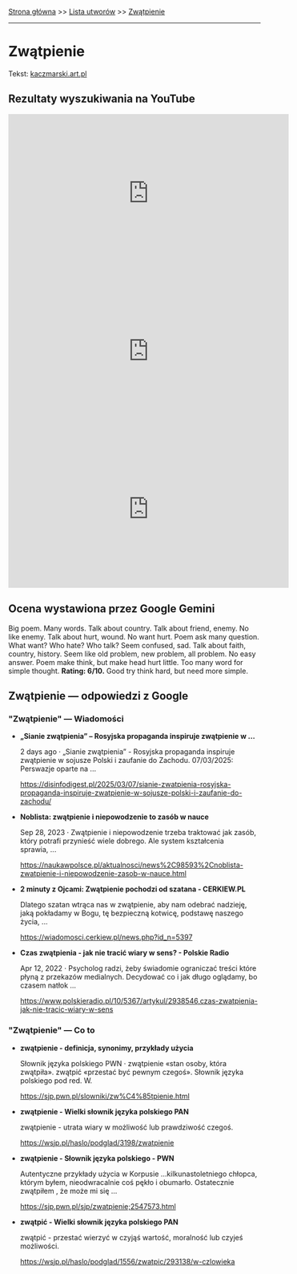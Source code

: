 [Strona główna](../index.md) >> [Lista utworów](../list.md) >> [Zwątpienie](693.md)

---

# Zwątpienie

Tekst: [kaczmarski.art.pl](https://www.kaczmarski.art.pl/tworczosc/wiersze/zwatpienie/)

## Rezultaty wyszukiwania na YouTube

<iframe width="560" height="315" src="https://www.youtube.com/embed/0zxRgapa0mo?si=IdontcarewhotheIRSsendsImnotpayingtaxes" title="YouTube video player" frameborder="0" allow="accelerometer; autoplay; clipboard-write; encrypted-media; gyroscope; picture-in-picture; web-share" referrerpolicy="strict-origin-when-cross-origin" allowfullscreen></iframe>

<iframe width="560" height="315" src="https://www.youtube.com/embed/lNzLcgFO9Dg?si=IdontcarewhotheIRSsendsImnotpayingtaxes" title="YouTube video player" frameborder="0" allow="accelerometer; autoplay; clipboard-write; encrypted-media; gyroscope; picture-in-picture; web-share" referrerpolicy="strict-origin-when-cross-origin" allowfullscreen></iframe>

<iframe width="560" height="315" src="https://www.youtube.com/embed/etJjBQ4G_z0?si=IdontcarewhotheIRSsendsImnotpayingtaxes" title="YouTube video player" frameborder="0" allow="accelerometer; autoplay; clipboard-write; encrypted-media; gyroscope; picture-in-picture; web-share" referrerpolicy="strict-origin-when-cross-origin" allowfullscreen></iframe>

## Ocena wystawiona przez Google Gemini

Big poem. Many words. Talk about country. Talk about friend, enemy. No like enemy. Talk about hurt, wound. No want hurt. Poem ask many question. What want? Who hate? Who talk? Seem confused, sad. Talk about faith, country, history. Seem like old problem, new problem, all problem. No easy answer. Poem make think, but make head hurt little. Too many word for simple thought. **Rating: 6/10.** Good try think hard, but need more simple.


## Zwątpienie — odpowiedzi z Google

### "Zwątpienie" — Wiadomości

- **„Sianie zwątpienia” – Rosyjska propaganda inspiruje zwątpienie w ...**

    2 days ago  ·  „Sianie zwątpienia” - Rosyjska propaganda inspiruje zwątpienie w sojusze Polski i zaufanie do Zachodu. 07/03/2025: Perswazje oparte na ... 

   <https://disinfodigest.pl/2025/03/07/sianie-zwatpienia-rosyjska-propaganda-inspiruje-zwatpienie-w-sojusze-polski-i-zaufanie-do-zachodu/>
- **Noblista: zwątpienie i niepowodzenie to zasób w nauce**

    Sep 28, 2023  ·  Zwątpienie i niepowodzenie trzeba traktować jak zasób, który potrafi przynieść wiele dobrego. Ale system kształcenia sprawia, ... 

   <https://naukawpolsce.pl/aktualnosci/news%2C98593%2Cnoblista-zwatpienie-i-niepowodzenie-zasob-w-nauce.html>
- **2 minuty z Ojcami: Zwątpienie pochodzi od szatana - CERKIEW.PL**

    Dlatego szatan wtrąca nas w zwątpienie, aby nam odebrać nadzieję, jaką pokładamy w Bogu, tę bezpieczną kotwicę, podstawę naszego życia, ... 

   <https://wiadomosci.cerkiew.pl/news.php?id_n=5397>
- **Czas zwątpienia - jak nie tracić wiary w sens? - Polskie Radio**

    Apr 12, 2022  ·  Psycholog radzi, żeby świadomie ograniczać treści które płyną z przekazów medialnych. Decydować co i jak długo oglądamy, bo czasem natłok ... 

   <https://www.polskieradio.pl/10/5367/artykul/2938546,czas-zwatpienia-jak-nie-tracic-wiary-w-sens>

### "Zwątpienie" — Co to

- **zwątpienie - definicja, synonimy, przykłady użycia**

    Słownik języka polskiego PWN · zwątpienie «stan osoby, która zwątpiła». zwątpić «przestać być pewnym czegoś». Słownik języka polskiego pod red. W. 

   <https://sjp.pwn.pl/slowniki/zw%C4%85tpienie.html>
- **zwątpienie - Wielki słownik języka polskiego PAN**

    zwątpienie - utrata wiary w możliwość lub prawdziwość czegoś. 

   <https://wsjp.pl/haslo/podglad/3198/zwatpienie>
- **zwątpienie - Słownik języka polskiego - PWN**

    Autentyczne przykłady użycia w Korpusie …kilkunastoletniego chłopca, którym byłem, nieodwracalnie coś pękło i obumarło. Ostatecznie zwątpiłem , że może mi się ... 

   <https://sjp.pwn.pl/sjp/zwatpienie;2547573.html>
- **zwątpić - Wielki słownik języka polskiego PAN**

    zwątpić - przestać wierzyć w czyjąś wartość, moralność lub czyjeś możliwości. 

   <https://wsjp.pl/haslo/podglad/1556/zwatpic/293138/w-czlowieka>

